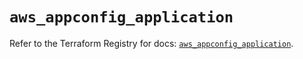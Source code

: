 # `aws_appconfig_application`

Refer to the Terraform Registry for docs: [`aws_appconfig_application`](https://registry.terraform.io/providers/hashicorp/aws/5.78.0/docs/resources/appconfig_application).
